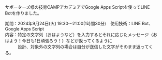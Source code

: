サポーターズ様の技育CAMPアカデミアでGoogle Apps Scriptを使ってLINE Botを作りました。<br>

期間：2024年9月24日(火) 19:30～21:00(1時間30分)　使用技術：LINE Bot、Google Apps Script<br>
内容：特定の文字列（おはようなど）を入力するとそれに応じたメッセージ（おはよう！今日も1日頑張ろう！）などが返ってくるように<br>
　　　設計、対象外の文字列の場合は自分が送信した文字がそのまま返ってくる。
